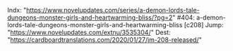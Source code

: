 Indx: "https://www.novelupdates.com/series/a-demon-lords-tale-dungeons-monster-girls-and-heartwarming-bliss/?pg=2"
#404: a-demon-lords-tale-dungeons-monster-girls-and-heartwarming-bliss [c208]
Jump: "https://www.novelupdates.com/extnu/3535304/"
Dest: "https://cardboardtranslations.com/2020/01/27/jm-208-released/"